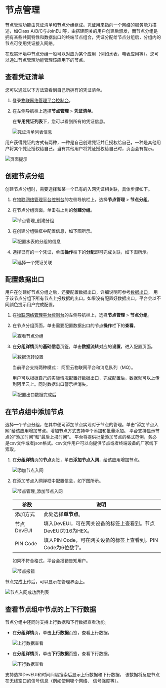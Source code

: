 # 节点管理

节点管理功能由凭证清单和节点分组组成。凭证用来指向一个网络的服务能力描述，如Class A/B/C与JoinEUI等，由搭建网关的用户创建后颁发，而节点分组是拥有某些共同特性和数据出口的终端节点组合，凭证分配给节点分组后，分组内的节点可使用凭证接入网络。

在现实环境中节点分组一般可以对应为某个应用（例如水表，电表应用等）。您可以通过节点管理功能管理该应用下的节点。

## 查看凭证清单

您可以通过以下方法查看到自己所拥有的凭证清单。

1.  登录[物联网络管理平台控制台](https://linkwan.console.aliyun.com)。
2.  在左侧导航栏上选择**节点管理** \> **凭证清单**。

    在**专用凭证列表**下，您可以看到所有的凭证信息。

    ![凭证清单列表信息](https://static-aliyun-doc.oss-cn-hangzhou.aliyuncs.com/assets/img/zh-CN/3297891851/p82862.png)


用户获得凭证的方式有两种，一种是自己创建凭证并且授权给自己，一种是其他用户将某个凭证授权给自己。当有其他用户将凭证授权给自己时，页面会有提示。

![页面提示](https://static-aliyun-doc.oss-cn-hangzhou.aliyuncs.com/assets/img/zh-CN/3297891851/p82863.png)

## 创建节点分组

创建节点分组时，需要选择和某一个已有的入网凭证相关联，具体步骤如下。

1.  在[物联网络管理平台控制台](https://linkwan.console.aliyun.com)的左侧导航栏上，选择**节点管理** \> **节点分组**。
2.  在节点分组页面，单击右上角的**创建分组**。

    ![节点管理_创建分组](https://static-aliyun-doc.oss-cn-hangzhou.aliyuncs.com/assets/img/zh-CN/3297891851/p82875.png)

3.  在创建分组弹框中配置信息，如下图所示。

    ![配置水表的分组的信息](https://static-aliyun-doc.oss-cn-hangzhou.aliyuncs.com/assets/img/zh-CN/3297891851/p82890.png)

4.  选择已有的一个凭证，单击**操作**栏下的**分配**即可完成关联，如下图所示。

    ![选择一个凭证关联](https://static-aliyun-doc.oss-cn-hangzhou.aliyuncs.com/assets/img/zh-CN/4297891851/p82891.png)


## 配置数据出口

用户在创建好节点分组之后，还要配置数据出口，详细说明可参考[数据出口](/cn.zh-CN/用户指南/数据出口.md)， 用于该节点分组下所有节点上报数据的出口。如果没有配置好数据出口，平台会以不同颜色提示用户完成配置。

1.  在[物联网络管理平台控制台](https://linkwan.console.aliyun.com)的左侧导航栏上，选择**节点管理** \> **节点分组**。
2.  在节点分组页面，单击需要配置数据出口的节点**操作**栏下的**查看**。

    ![查看节点分组](https://static-aliyun-doc.oss-cn-hangzhou.aliyuncs.com/assets/img/zh-CN/4297891851/p82893.png)

3.  在**分组详情**页的**基础信息**页签，单击**数据流转**对应的**设置**，进入配置页面。

    ![数据流转设置](https://static-aliyun-doc.oss-cn-hangzhou.aliyuncs.com/assets/img/zh-CN/4297891851/p82894.png)

    当前平台支持两种模式： 阿里云物联网平台和消息队列（MQ）。

    用户可以根据自己的实际情况配置好数据出口，完成配置后，数据就可以上传到阿里云上。同时数据出口警示栏消失。

    ![配置出口数据完成后](https://static-aliyun-doc.oss-cn-hangzhou.aliyuncs.com/assets/img/zh-CN/4297891851/p82895.png)


## 在节点组中添加节点

选择一个节点分组，在其中便可添加节点实现对于节点的管理。单击“添加节点入网”给该应用增加节点。增加节点方式支持单个添加和批量添加。 平台支持显示节点的“添加时间”和“最后上报时间”。 平台将提供批量添加节点的格式范例，务必是csv文件或者json格式。csv文件用户可以向提供节点或者终端设备的厂家线下索取。

1.  在**分组详情**页的**节点**页签，单击**添加节点入网**，给该应用增加节点。

    ![添加节点入网](https://static-aliyun-doc.oss-cn-hangzhou.aliyuncs.com/assets/img/zh-CN/4297891851/p82897.png)

2.  在添加节点入网弹框中配置信息，如下图所示。

    ![节点管理_添加节点入网](https://static-aliyun-doc.oss-cn-hangzhou.aliyuncs.com/assets/img/zh-CN/4297891851/p82898.png)

    |参数|说明|
    |--|--|
    |添加方式|此处选择**单节点**。|
    |节点DevEUI|填入DevEUI，可在网关设备的标签上查看到。节点DevEUI为16为HEX。|
    |PIN Code|填入PIN Code，可在网关设备的标签上查看到。PIN Code为6位数字。|

    如果不符合格式，平台会报错告知用户。

    ![节点报错](https://static-aliyun-doc.oss-cn-hangzhou.aliyuncs.com/assets/img/zh-CN/5297891851/p82903.png)


节点完成上传后，可以显示在管理界面上。

![节点入网成功后列表](https://static-aliyun-doc.oss-cn-hangzhou.aliyuncs.com/assets/img/zh-CN/5297891851/p82904.png)

## 查看节点组中节点的上下行数据

节点分组中还同时支持上行数据和下行数据查看功能。

-   在**分组详情**页，单击**上行数据**页签，查看上行数据。

    ![上行数据查看](https://static-aliyun-doc.oss-cn-hangzhou.aliyuncs.com/assets/img/zh-CN/5297891851/p82906.png)

-   在**分组详情**页，单击**下行数据**页签，查看下行数据。

    ![下行数据查看](https://static-aliyun-doc.oss-cn-hangzhou.aliyuncs.com/assets/img/zh-CN/5297891851/p82907.png)


支持选择DevEUI和时间间隔搜索后显示上行数据和下行数据， 该数据将反应节点在无线空口的信号信息（例如使用哪个网络、 信号强度等）。

